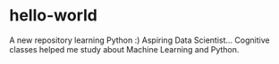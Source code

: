 # hello-world
A new repository
learning Python :)
Aspiring Data Scientist... Cognitive classes helped me study about Machine Learning and Python.
